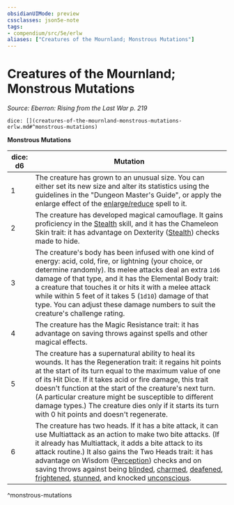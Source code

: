 ```yaml
---
obsidianUIMode: preview
cssclasses: json5e-note
tags:
- compendium/src/5e/erlw
aliases: ["Creatures of the Mournland; Monstrous Mutations"]
---
```

# Creatures of the Mournland; Monstrous Mutations
*Source: Eberron: Rising from the Last War p. 219* 

`dice: [](creatures-of-the-mournland-monstrous-mutations-erlw.md#^monstrous-mutations)`

**Monstrous Mutations**

| dice: d6 | Mutation |
|----------|----------|
| 1 | The creature has grown to an unusual size. You can either set its new size and alter its statistics using the guidelines in the "Dungeon Master's Guide", or apply the enlarge effect of the [enlarge/reduce](compendium/spells/enlarge-reduce.md) spell to it. |
| 2 | The creature has developed magical camouflage. It gains proficiency in the [Stealth](_skills.md#Stealth) skill, and it has the Chameleon Skin trait: it has advantage on Dexterity ([Stealth](_skills.md#Stealth)) checks made to hide. |
| 3 | The creature's body has been infused with one kind of energy: acid, cold, fire, or lightning (your choice, or determine randomly). Its melee attacks deal an extra `1d6` damage of that type, and it has the Elemental Body trait: a creature that touches it or hits it with a melee attack while within 5 feet of it takes 5 (`1d10`) damage of that type. You can adjust these damage numbers to suit the creature's challenge rating. |
| 4 | The creature has the Magic Resistance trait: it has advantage on saving throws against spells and other magical effects. |
| 5 | The creature has a supernatural ability to heal its wounds. It has the Regeneration trait: it regains hit points at the start of its turn equal to the maximum value of one of its Hit Dice. If it takes acid or fire damage, this trait doesn't function at the start of the creature's next turn. (A particular creature might be susceptible to different damage types.) The creature dies only if it starts its turn with 0 hit points and doesn't regenerate. |
| 6 | The creature has two heads. If it has a bite attack, it can use Multiattack as an action to make two bite attacks. (If it already has Multiattack, it adds a bite attack to its attack routine.) It also gains the Two Heads trait: it has advantage on Wisdom ([Perception](_skills.md#Perception)) checks and on saving throws against being [blinded](_conditions.md#blinded), [charmed](_conditions.md#charmed), [deafened](_conditions.md#deafened), [frightened](_conditions.md#frightened), [stunned](_conditions.md#stunned), and knocked [unconscious](_conditions.md#unconscious). |
^monstrous-mutations